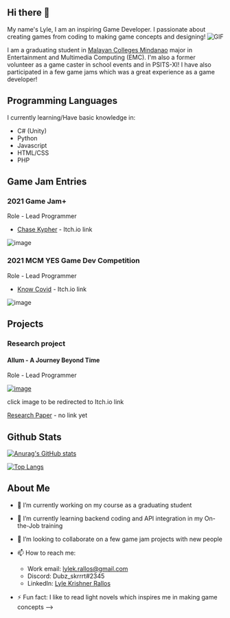 ## Hi there 👋
My name's Lyle, I am an inspiring Game Developer. I passionate about creating games from coding to making game concepts and designing! <img align="right" alt="GIF" src="https://media.giphy.com/media/VePtB3roynxfLYicuV/giphy.gif?raw=true" />

I am a graduating student in [Malayan Colleges Mindanao](https://mcm.edu.ph) major in Entertainment and Multimedia Computing (EMC). I'm also a former volunteer as a game caster in school events and in PSITS-XI! 
I have also participated in a few game jams which was a great experience as a game developer!

## Programming Languages
I currently learning/Have basic knowledge in:
* C# (Unity)
* Python
* Javascript
* HTML/CSS
* PHP

## Game Jam Entries
### 2021 Game Jam+

Role - Lead Programmer
* [Chase Kypher](https://minnic27.itch.io/chase-kypher) - Itch.io link


![image](https://user-images.githubusercontent.com/61070788/164373373-9ad3b77a-0297-4ef7-9747-90b02f9eb9d0.png)


### 2021 MCM YES Game Dev Competition

Role - Lead Programmer
* [Know Covid](https://coding-catharsis.itch.io/know-covid?secret=BSOU84Xjv2Eri51hm9sUwMdJJU) - Itch.io link

![image](https://user-images.githubusercontent.com/61070788/164373927-97ce64b8-d3b3-4a57-9469-8ce7509c812a.png)

## Projects
### Research project
#### Allum - A Journey Beyond Time

Role - Lead Programmer

[![image](https://user-images.githubusercontent.com/61070788/164427301-2b695bb6-4437-42c1-aead-2d896f440bf3.png)](https://dubz-skrrrt.itch.io/allum-a-journey-beyond-time)

click image to be redirected to Itch.io link


[Research Paper](nolinkyet) - no link yet
## Github Stats
[![Anurag's GitHub stats](https://github-readme-stats.vercel.app/api?username=dubz-skrrrt&show_icons&theme=tokyonight&count_private=true)](https://github.com/anuraghazra/github-readme-stats)

[![Top Langs](https://github-readme-stats.vercel.app/api/top-langs/?username=dubz-skrrrt)](https://github.com/anuraghazra/github-readme-stats)

## About Me
- 🔭 I’m currently working on my course as a graduating student
- 🌱 I’m currently learning backend coding and API integration in my On-the-Job training
- 👯 I’m looking to collaborate on a few game jam projects with new people
- 📫 How to reach me:
    * Work email: lylek.rallos@gmail.com 
    * Discord: Dubz_skrrrt#2345
    * LinkedIn: [Lyle Krishner Rallos](https://www.linkedin.com/in/lyle-krishner-rallos-63b0bb234/)

- ⚡ Fun fact: I like to read light novels which inspires me in making game concepts
-->
